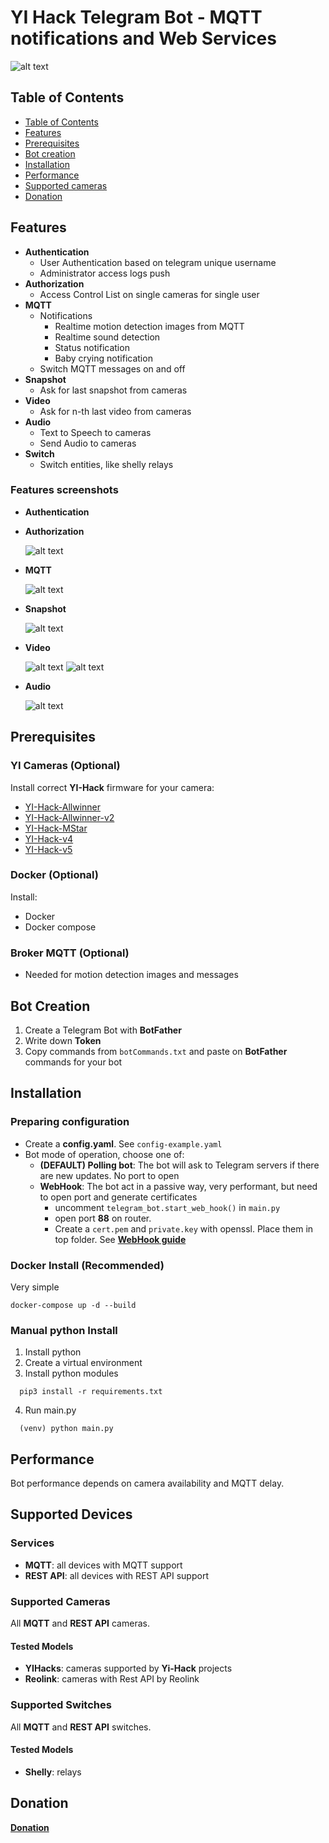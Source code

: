 # YI Hack Telegram Bot - MQTT notifications and Web Services

![alt text](images/bot-commands.png)

## Table of Contents

- [Table of Contents](#table-of-contents)
- [Features](#features)
- [Prerequisites](#prerequisites)
- [Bot creation](#bot-creation)
- [Installation](#installation)
- [Performance](#performance)
- [Supported cameras](#devices)
- [Donation](#donation)

<a name="features"></a>
## Features
- **Authentication**
    - User Authentication based on telegram unique username
    - Administrator access logs push
- **Authorization**
    - Access Control List on single cameras for single user
- **MQTT**
    - Notifications
        - Realtime motion detection images from MQTT
        - Realtime sound detection
        - Status notification
        - Baby crying notification
    - Switch MQTT messages on and off
- **Snapshot**
    - Ask for last snapshot from cameras
- **Video**
    - Ask for n-th last video from cameras
- **Audio**
    - Text to Speech to cameras
    - Send Audio to cameras
- **Switch**
    - Switch entities, like shelly relays

### Features screenshots
- **Authentication**
- **Authorization**
    
    ![alt text](images/select-camera.png)
- **MQTT**

    ![alt text](images/motion.png) 
- **Snapshot**

    ![alt text](images/snapshot.png) 
- **Video**

    ![alt text](images/times.png)
    ![alt text](images/video.png)
- **Audio**
    
    ![alt text](images/ttx.png)

<a name="prerequisites"></a>
## Prerequisites

### YI Cameras (Optional)

Install correct **YI-Hack** firmware for your camera:

- [YI-Hack-Allwinner](https://github.com/roleoroleo/yi-hack-Allwinner/)
- [YI-Hack-Allwinner-v2](https://github.com/roleoroleo/yi-hack-Allwinner-v2/)
- [YI-Hack-MStar](https://github.com/roleoroleo/yi-hack-MStar/)
- [YI-Hack-v4](https://github.com/TheCrypt0/yi-hack-v4)
- [YI-Hack-v5](https://github.com/alienatedsec/yi-hack-v5)

### Docker (Optional)

Install:

- Docker
- Docker compose

### Broker MQTT (Optional)

- Needed for motion detection images and messages

<a name="bot-creation"></a>
## Bot Creation

1. Create a Telegram Bot with **BotFather**
2. Write down **Token**
3. Copy commands from `botCommands.txt` and paste on **BotFather** commands for your bot

<a name="installation"></a>
## Installation

### Preparing configuration

- Create a **config.yaml**. See `config-example.yaml`
- Bot mode of operation, choose one of:
    - **(DEFAULT) Polling bot**:
        The bot will ask to Telegram servers if there are new updates. No port to open
    - **WebHook**:
        The bot act in a passive way, very performant, but need to open port and generate certificates
        - uncomment `telegram_bot.start_web_hook()` in `main.py`
        - open port **88** on router.
        - Create a `cert.pem` and `private.key` with openssl. Place them in top folder. See [**WebHook
          guide**](https://github.com/python-telegram-bot/python-telegram-bot/wiki/Webhooks)


### Docker Install (Recommended)

Very simple

```shell
docker-compose up -d --build   
```

### Manual python Install

1. Install python
2. Create a virtual environment
3. Install python modules

```shell
  pip3 install -r requirements.txt
```

4. Run main.py

```shell
  (venv) python main.py
```
<a name="performance"></a>
## Performance

Bot performance depends on camera availability and MQTT delay.

<a name="devices"></a>
## Supported Devices
### Services
- **MQTT**: all devices with MQTT support
- **REST API**: all devices with REST API support
### Supported Cameras
All **MQTT** and **REST API** cameras.
#### Tested Models
- **YIHacks**: cameras supported by **Yi-Hack** projects
- **Reolink**: cameras with Rest API by Reolink
### Supported Switches
All **MQTT** and **REST API** switches.
#### Tested Models
- **Shelly**: relays

<a name="donation"></a>
## Donation
[**Donation**](https://www.paypal.me/LucaGiulianini)
